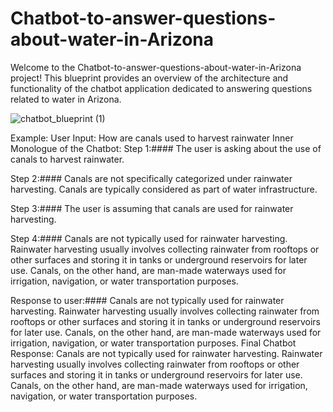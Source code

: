 # Chatbot-to-answer-questions-about-water-in-Arizona
Welcome to the Chatbot-to-answer-questions-about-water-in-Arizona project! This blueprint provides an overview of the architecture and functionality of the chatbot application dedicated to answering questions related to water in Arizona.

![chatbot_blueprint (1)](https://github.com/rajanbriana24/Chatbot-to-answer-questions-about-water-in-Arizona/assets/61128499/b298fb83-b4c1-4c6c-95f0-0e519d702c02)

Example:
User Input: How are canals used to harvest rainwater
Inner Monologue of the Chatbot: 
Step 1:#### The user is asking about the use of canals to harvest rainwater.

Step 2:#### Canals are not specifically categorized under rainwater harvesting. Canals are typically considered as part of water infrastructure.

Step 3:#### The user is assuming that canals are used for rainwater harvesting.

Step 4:#### Canals are not typically used for rainwater harvesting. Rainwater harvesting usually involves collecting rainwater from rooftops or other surfaces and storing it in tanks or underground reservoirs for later use. Canals, on the other hand, are man-made waterways used for irrigation, navigation, or water transportation purposes.

Response to user:#### Canals are not typically used for rainwater harvesting. Rainwater harvesting usually involves collecting rainwater from rooftops or other surfaces and storing it in tanks or underground reservoirs for later use. Canals, on the other hand, are man-made waterways used for irrigation, navigation, or water transportation purposes. 
Final Chatbot Response: Canals are not typically used for rainwater harvesting. Rainwater harvesting usually involves collecting rainwater from rooftops or other surfaces and storing it in tanks or underground reservoirs for later use. Canals, on the other hand, are man-made waterways used for irrigation, navigation, or water transportation purposes.
